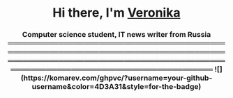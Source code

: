 <h1 align="center">Hi there, I'm <a href="https://github.com/fvrrrf/" target="_blank">Veronika</a> 
<h3 align="center">Computer science student, IT news writer from Russia
═════════════════════════════════════════════════════════════════════════════════════════════════════════════════════════════════════════════════════════════════════════
![](https://komarev.com/ghpvc/?username=your-github-username&color=4D3A31&style=for-the-badge)
